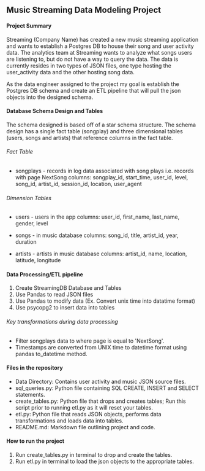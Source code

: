 ## Music Streaming Data Modeling Project

#### Project Summary
Streaming (Company Name) has created a new music streaming application and wants to establish a Postgres DB to house their song and user activity data. The analytics team at Streaming wants to analyze what songs users are listening to, but do not have a way to query the data. The data is currently resides in two types of JSON files, one type hosting the user_activity data and the other hosting song data. 

As the data engineer assigned to the project my goal is establish the Postgres DB schema and create an ETL pipeline that will pull the json objects into the designed schema.

#### Database Schema Design and Tables
The schema designed is based off of a star schema structure. The schema design has a single fact table (songplay) and three dimensional tables (users, songs and artists) that reference columns in the fact table. 

###### Fact Table

- songplays - records in log data associated with song plays i.e. records with page NextSong
  columns: songplay_id, start_time, user_id, level, song_id, artist_id, session_id, location, user_agent
  
###### Dimension Tables

- users - users in the app
  columns: user_id, first_name, last_name, gender, level
  
- songs - in music database
  columns: song_id, title, artist_id, year, duration

- artists - artists in music database
  columns: artist_id, name, location, latitude, longitude

#### Data Processing/ETL pipeline

1. Create StreamingDB Database and Tables
2. Use Pandas to read JSON files
3. Use Pandas to modify data (Ex. Convert unix time into datatime format)
3. Use psycopg2 to insert data into tables

###### Key transformations during data processing

- Filter songplays data to where page is equal to 'NextSong'.
- Timestamps are converted from UNIX time to datetime format using pandas to_datetime method. 

#### Files in the repository

- Data Directory: Contains user activity and music JSON source files.
- sql_queries.py: Python file containing SQL CREATE, INSERT and SELECT statements.
- create_tables.py: Python file that drops and creates tables; Run this script prior to running etl.py as it will 
  reset your tables.
- etl.py: Python file that reads JSON objects, performs data transformations and loads data into tables.
- README.md: Markdown file outlining project and code.

#### How to run the project

1. Run create_tables.py in terminal to drop and create the tables.
2. Run etl.py in terminal to load the json objects to the appropriate tables.
